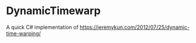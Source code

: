 # DynamicTimewarp
A quick C# implementation of https://jeremykun.com/2012/07/25/dynamic-time-warping/
